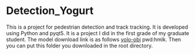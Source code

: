 # Detection_Yogurt
This is a project for pedestrian detection and track tracking. It is developed using Python and pyqt5. It is a project I did in the first grade of my graduate student.
The model download link is as follows [yolo-obj](https://pan.baidu.com/s/1tx4h-mZDNz1YeTbiwKtQeA) pwd:hmlk. Then you can put this folder you downloaded in the root directory.
